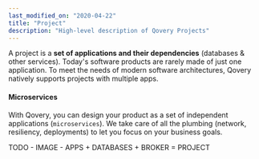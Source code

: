 ```yaml
---
last_modified_on: "2020-04-22"
title: "Project"
description: "High-level description of Qovery Projects"
---
```

A project is a **set of applications and their dependencies** (databases & other services). Today's software products are rarely made of just one application. 
To meet the needs of modern software architectures, Qovery natively supports projects with multiple apps. 

#### Microservices

With Qovery, you can design your product as a set of independent applications (`microservices`). We take care of all the plumbing (network, resiliency, deployments) to let you focus on your business goals.

TODO - IMAGE - APPS + DATABASES + BROKER = PROJECT



